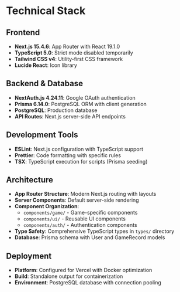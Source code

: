 # Technical Stack

## Frontend
- **Next.js 15.4.6**: App Router with React 19.1.0
- **TypeScript 5.0**: Strict mode disabled temporarily 
- **Tailwind CSS v4**: Utility-first CSS framework
- **Lucide React**: Icon library

## Backend & Database  
- **NextAuth.js 4.24.11**: Google OAuth authentication
- **Prisma 6.14.0**: PostgreSQL ORM with client generation
- **PostgreSQL**: Production database
- **API Routes**: Next.js server-side API endpoints

## Development Tools
- **ESLint**: Next.js configuration with TypeScript support
- **Prettier**: Code formatting with specific rules
- **TSX**: TypeScript execution for scripts (Prisma seeding)

## Architecture
- **App Router Structure**: Modern Next.js routing with layouts
- **Server Components**: Default server-side rendering
- **Component Organization**: 
  - `components/game/` - Game-specific components
  - `components/ui/` - Reusable UI components
  - `components/auth/` - Authentication components
- **Type Safety**: Comprehensive TypeScript types in `types/` directory
- **Database**: Prisma schema with User and GameRecord models

## Deployment
- **Platform**: Configured for Vercel with Docker optimization
- **Build**: Standalone output for containerization
- **Environment**: PostgreSQL database with connection pooling